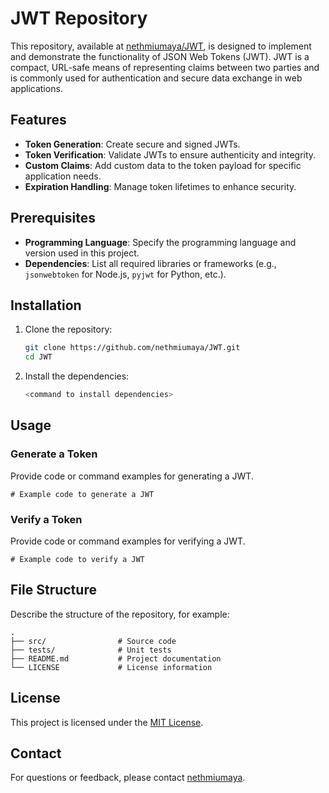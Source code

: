 # JWT Repository

This repository, available at [nethmiumaya/JWT](https://github.com/nethmiumaya/JWT.git), is designed to implement and demonstrate the functionality of JSON Web Tokens (JWT). JWT is a compact, URL-safe means of representing claims between two parties and is commonly used for authentication and secure data exchange in web applications.

## Features

- **Token Generation**: Create secure and signed JWTs.
- **Token Verification**: Validate JWTs to ensure authenticity and integrity.
- **Custom Claims**: Add custom data to the token payload for specific application needs.
- **Expiration Handling**: Manage token lifetimes to enhance security.

## Prerequisites

- **Programming Language**: Specify the programming language and version used in this project.
- **Dependencies**: List all required libraries or frameworks (e.g., `jsonwebtoken` for Node.js, `pyjwt` for Python, etc.).

## Installation

1. Clone the repository:
   ```bash
   git clone https://github.com/nethmiumaya/JWT.git
   cd JWT
   ```

2. Install the dependencies:
   ```bash
   <command to install dependencies>
   ```

## Usage

### Generate a Token
Provide code or command examples for generating a JWT.
```<language>
# Example code to generate a JWT
```

### Verify a Token
Provide code or command examples for verifying a JWT.
```<language>
# Example code to verify a JWT
```

## File Structure

Describe the structure of the repository, for example:
```
.
├── src/                # Source code
├── tests/              # Unit tests
├── README.md           # Project documentation
└── LICENSE             # License information
```

## License

This project is licensed under the [MIT License](LICENSE).

## Contact

For questions or feedback, please contact [nethmiumaya](https://github.com/nethmiumaya).

